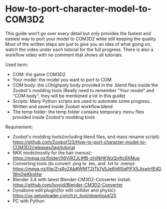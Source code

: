 # How-to-port-character-model-to-COM3D2

  This guide won’t go over every detail but only provides the fastest and easiest way to port your model to COM3D2 while still keeping the quality. Most of the written steps are just to give you an idea of what going on, watch the video under each tutorial for the full progress. There is also a workflow video with no comment that shows all tutorials.
  
Used term:
- COM: the game COM3D2
- Your model: the model you want to port to COM 
- COM body: the LOhighpoly body provided in the .blend flies inside the Zoobot's modding tools
(Really need to remember “Your model” and “COM body”, they will be mentioned a lot in this guide)
- Scripts: Many Python scripts are used to automate some progress. Written and saved inside Zoobot workflow.blend 
- The temp folder: the temp folder contains temporary menu files provided inside Zoobot's modding tools

Requirement:
- Zoobot's modding tools(including blend files, and mass rename script): https://github.com/Zoobot123/How-to-port-character-model-to-COM3D2/releases/tag/tutorial
- NKK mods(mostly for the hair menus): https://mega.nz/folder/06ViRZJL#fB-zihiNHKWzQyftc6XMug
- Converting tools (to convert .png to .tex, and .txt to .menu): https://mega.nz/file/ZrsRyZAb#WNfT2tTk7s5Je6h8I5qPIFX5JjxwtrfE4DWm0wKkoHw
- Blender 3.4 with latest Blender-CM3D2-Converter install: https://github.com/luvoid/Blender-CM3D2-Converter
- Dynabone edit plugin(for edit collider and physic): https://ux.getuploader.com/trzr_tool/download/25
- PC with Python


